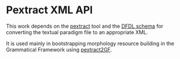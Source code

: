 # Pextract XML API

This work depends on the [pextract](https://github.com/marfors/paradigmextract) tool and the [DFDL schema](https://github.com/keeleleek/dfdl-pextract-schema) for converting the textual paradigm file to an appropriate XML.

It is used mainly in bootstrapping morphology resource building in the Grammatical Framework using [pextract2GF](https://github.com/keeleleek/pextract2gf).
